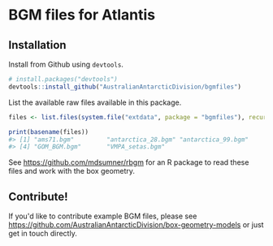 <!-- README.md is generated from README.Rmd. Please edit that file -->
BGM files for Atlantis
======================

Installation
------------

Install from Github using `devtools`.

``` r
# install.packages("devtools")
devtools::install_github("AustralianAntarcticDivision/bgmfiles")
```

List the available raw files available in this package.

``` r
files <- list.files(system.file("extdata", package = "bgmfiles"), recursive = TRUE, full.names = TRUE)

print(basename(files))
#> [1] "ams71.bgm"         "antarctica_28.bgm" "antarctica_99.bgm"
#> [4] "GOM_BGM.bgm"       "VMPA_setas.bgm"
```

See <https://github.com/mdsumner/rbgm> for an R package to read these files and work with the box geometry.

Contribute!
-----------

If you'd like to contribute example BGM files, please see <https://github.com/AustralianAntarcticDivision/box-geometry-models> or just get in touch directly.

